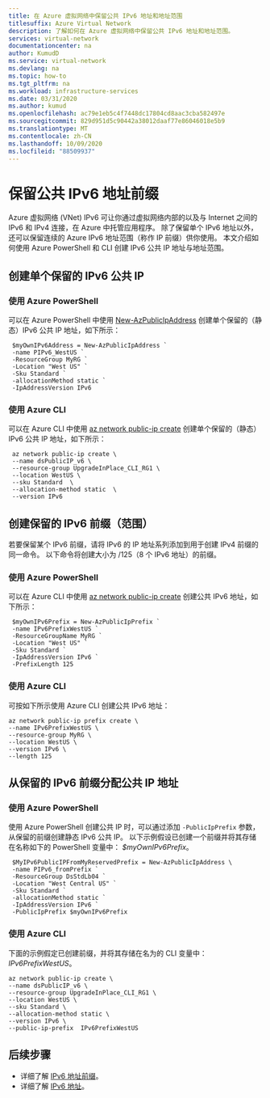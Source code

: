 ```yaml
---
title: 在 Azure 虚拟网络中保留公共 IPv6 地址和地址范围
titlesuffix: Azure Virtual Network
description: 了解如何在 Azure 虚拟网络中保留公共 IPv6 地址和地址范围。
services: virtual-network
documentationcenter: na
author: KumudD
ms.service: virtual-network
ms.devlang: na
ms.topic: how-to
ms.tgt_pltfrm: na
ms.workload: infrastructure-services
ms.date: 03/31/2020
ms.author: kumud
ms.openlocfilehash: ac79e1eb5c4f7448dc17804cd8aac3cba582497e
ms.sourcegitcommit: 829d951d5c90442a38012daaf77e86046018e5b9
ms.translationtype: MT
ms.contentlocale: zh-CN
ms.lasthandoff: 10/09/2020
ms.locfileid: "88509937"
---
```

# <a name="reserve-public-ipv6-address-prefix"></a>保留公共 IPv6 地址前缀
Azure 虚拟网络 (VNet) IPv6 可让你通过虚拟网络内部的以及与 Internet 之间的 IPv6 和 IPv4 连接，在 Azure 中托管应用程序。 除了保留单个 IPv6 地址以外，还可以保留连续的 Azure IPv6 地址范围（称作 IP 前缀）供你使用。 本文介绍如何使用 Azure PowerShell 和 CLI 创建 IPv6 公共 IP 地址与地址范围。


## <a name="create-a-single-reserved-ipv6-public-ip"></a>创建单个保留的 IPv6 公共 IP

### <a name="using-azure-powershell"></a>使用 Azure PowerShell

可以在 Azure PowerShell 中使用 [New-AzPublicIpAddress](/powershell/module/az.network/new-azpublicipaddress) 创建单个保留的（静态）IPv6 公共 IP 地址，如下所示：

```azurepowershell
 $myOwnIPv6Address = New-AzPublicIpAddress `
 -name PIPv6_WestUS `
 -ResourceGroup MyRG `
 -Location "West US" `
 -Sku Standard `
 -allocationMethod static `
 -IpAddressVersion IPv6
 ```

### <a name="using-azure-cli"></a>使用 Azure CLI

 可以在 Azure CLI 中使用 [az network public-ip create](/cli/azure/network/public-ip) 创建单个保留的（静态）IPv6 公共 IP 地址，如下所示：

```azurecli
 az network public-ip create \
 --name dsPublicIP_v6 \
 --resource-group UpgradeInPlace_CLI_RG1 \
 --location WestUS \
 --sku Standard  \
 --allocation-method static  \
 --version IPv6
```

## <a name="create-a-reserved-ipv6-prefix-range"></a>创建保留的 IPv6 前缀（范围）

若要保留某个 IPv6 前缀，请将 IPv6 的 IP 地址系列添加到用于创建 IPv4 前缀的同一命令。 以下命令将创建大小为 /125（8 个 IPv6 地址）的前缀。

### <a name="using-azure-powershell"></a>使用 Azure PowerShell

可以在 Azure CLI 中使用 [az network public-ip create](/powershell/module/az.network/new-azpublicipprefix) 创建公共 IPv6 地址，如下所示：
```azurepowershell
 $myOwnIPv6Prefix = New-AzPublicIpPrefix `
 -name IPv6PrefixWestUS `
 -ResourceGroupName MyRG `
 -Location "West US" `
 -Sku Standard `
 -IpAddressVersion IPv6 `
 -PrefixLength 125
```

### <a name="using-azure-cli"></a>使用 Azure CLI

可按如下所示使用 Azure CLI 创建公共 IPv6 地址：

```azurecli
az network public-ip prefix create \
--name IPv6PrefixWestUS \
--resource-group MyRG \
--location WestUS \
--version IPv6 \
--length 125
```

## <a name="allocate-a-public-ip-address-from-a-reserved-ipv6-prefix"></a>从保留的 IPv6 前缀分配公共 IP 地址

### <a name="using-azure-powershell"></a>使用 Azure PowerShell

 使用 Azure PowerShell 创建公共 IP 时，可以通过添加 `-PublicIpPrefix` 参数，从保留的前缀创建静态 IPv6 公共 IP。 以下示例假设已创建一个前缀并将其存储在名称如下的 PowerShell 变量中： *$myOwnIPv6Prefix*。

```azurepowershell
 $MyIPv6PublicIPFromMyReservedPrefix = New-AzPublicIpAddress \
 -name PIPv6_fromPrefix `
 -ResourceGroup DsStdLb04 `
 -Location "West Central US" `
 -Sku Standard `
 -allocationMethod static `
 -IpAddressVersion IPv6 `
 -PublicIpPrefix $myOwnIPv6Prefix
```

### <a name="using-azure-cli"></a>使用 Azure CLI

下面的示例假定已创建前缀，并将其存储在名为的 CLI 变量中： *IPv6PrefixWestUS*。

```azurecli
az network public-ip create \
--name dsPublicIP_v6 \
--resource-group UpgradeInPlace_CLI_RG1 \
--location WestUS \
--sku Standard \
--allocation-method static \
--version IPv6 \
--public-ip-prefix  IPv6PrefixWestUS
```

## <a name="next-steps"></a>后续步骤
- 详细了解 [IPv6 地址前缀](ipv6-public-ip-address-prefix.md)。
- 详细了解 [IPv6 地址](ipv6-overview.md)。
